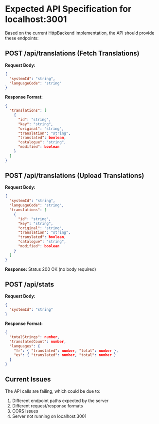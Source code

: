 # Expected API Specification for localhost:3001

Based on the current HttpBackend implementation, the API should provide these endpoints:

## POST /api/translations (Fetch Translations)
**Request Body:**
```json
{
  "systemId": "string",
  "languageCode": "string"
}
```

**Response Format:**
```json
{
  "translations": [
    {
      "id": "string",
      "key": "string", 
      "original": "string",
      "translation": "string",
      "translated": boolean,
      "catalogue": "string",
      "modified": boolean
    }
  ]
}
```

## POST /api/translations (Upload Translations)
**Request Body:**
```json
{
  "systemId": "string",
  "languageCode": "string", 
  "translations": [
    {
      "id": "string",
      "key": "string",
      "original": "string", 
      "translation": "string",
      "translated": boolean,
      "catalogue": "string",
      "modified": boolean
    }
  ]
}
```

**Response:** Status 200 OK (no body required)

## POST /api/stats
**Request Body:**
```json
{
  "systemId": "string"
}
```

**Response Format:**
```json
{
  "totalStrings": number,
  "translatedCount": number,
  "languages": {
    "fr": { "translated": number, "total": number },
    "es": { "translated": number, "total": number }
  }
}
```

## Current Issues
The API calls are failing, which could be due to:
1. Different endpoint paths expected by the server
2. Different request/response formats
3. CORS issues
4. Server not running on localhost:3001
